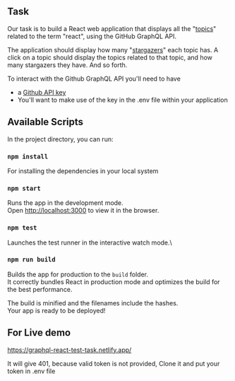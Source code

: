 ## Task

Our task is to build a React web application that displays all the "[topics](https://docs.github.com/en/free-pro-team@latest/graphql/reference/objects#topic)" related to the term "react", using the GitHub GraphQL API.

The application should display how many "[stargazers](https://docs.github.com/en/free-pro-team@latest/graphql/reference/objects#stargazerconnection)" each topic has. A click on a topic should display the topics related to that topic, and how many stargazers they have. And so forth.

To interact with the Github GraphQL API you'll need to have
  * a [Github API key](https://docs.github.com/en/free-pro-team@latest/graphql/guides/forming-calls-with-graphql#authenticating-with-graphql)
  * You'll want to make use of the key in the .env file within your application

## Available Scripts

In the project directory, you can run:
### `npm install` 
For installing the dependencies in your local system

### `npm start`

Runs the app in the development mode.\
Open [http://localhost:3000](http://localhost:3000) to view it in the browser.
 

### `npm test`

Launches the test runner in the interactive watch mode.\ 

### `npm run build`

Builds the app for production to the `build` folder.\
It correctly bundles React in production mode and optimizes the build for the best performance.

The build is minified and the filenames include the hashes.\
Your app is ready to be deployed!

## For Live demo
https://graphql-react-test-task.netlify.app/

It will give 401, because valid token is not provided,
Clone it and put your token in .env file
 
 
